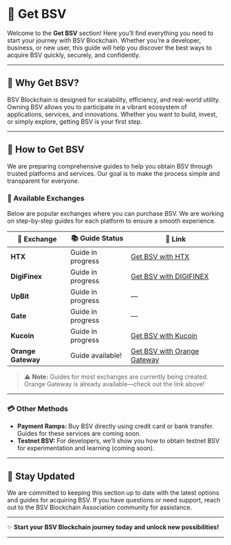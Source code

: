 

# 💸 Get BSV

Welcome to the **Get BSV** section!
Here you’ll find everything you need to start your journey with BSV Blockchain. Whether you’re a developer, business, or new user, this guide will help you discover the best ways to acquire BSV quickly, securely, and confidently.

---

## 🌟 Why Get BSV?

BSV Blockchain is designed for scalability, efficiency, and real-world utility. Owning BSV allows you to participate in a vibrant ecosystem of applications, services, and innovations. Whether you want to build, invest, or simply explore, getting BSV is your first step.

---

## 🛒 How to Get BSV

We are preparing comprehensive guides to help you obtain BSV through trusted platforms and services. Our goal is to make the process simple and transparent for everyone.

### 🏦 Available Exchanges

Below are popular exchanges where you can purchase BSV.
We are working on step-by-step guides for each platform to ensure a smooth experience.

| 🏢 Exchange         | 📚 Guide Status         | 🔗 Link                |
|---------------------|------------------------|------------------------|
| **HTX**             | Guide in progress      | [Get BSV with HTX](.md)                      |
| **DigiFinex**       | Guide in progress      | [Get BSV with DIGIFINEX](digifinex.md)                      |
| **UpBit**           | Guide in progress      | —                      |
| **Gate**            | Guide in progress      | —                      |
| **Kucoin**          | Guide in progress      | [Get BSV with Kucoin](kucoin.md)                      |
| **Orange Gateway**  | Guide available!       | [Get BSV with Orange Gateway](orange-gateway.md) |

> ⚠️ **Note:** Guides for most exchanges are currently being created. Orange Gateway is already available—check out the link above!

---

### 💳 Other Methods

- **Payment Ramps:** Buy BSV directly using credit card or bank transfer. Guides for these services are coming soon.
- **Testnet BSV:** For developers, we’ll show you how to obtain testnet BSV for experimentation and learning (coming soon).

---

## 🔔 Stay Updated

We are committed to keeping this section up to date with the latest options and guides for acquiring BSV.
If you have questions or need support, reach out to the BSV Blockchain Association community for assistance.

---

✨ **Start your BSV Blockchain journey today and unlock new possibilities!**

---
